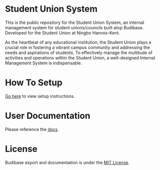 # Student Union System
This is the public repository for the Student Union System, an internal management system for student unions/councils built atop Budibase. Developed for the Student Union at Ningbo Hanvos-Kent.

As the heartbeat of any educational institution, the Student Union plays a crucial role in fostering a vibrant campus community and addressing the needs and aspirations of students. To effectively manage the multitude of activities and operations within the Student Union, a well-designed Internal Management System is indispensable.


# How To Setup
[Go here](./setup/README.md) to view setup instructions.

# User Documentation
Please reference the [docs](./docs/publish/v2.0.0.pdf).

# License
Budibase export and documentation is under the [MIT License](./LICENSE).